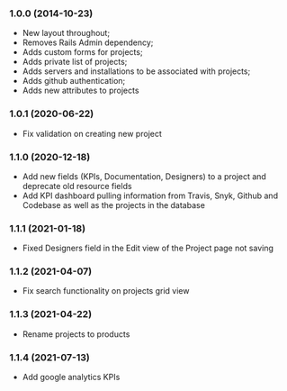 ### 1.0.0 (2014-10-23)

* New layout throughout;
* Removes Rails Admin dependency;
* Adds custom forms for projects;
* Adds private list of projects;
* Adds servers and installations to be associated with projects;
* Adds github authentication;
* Adds new attributes to projects

### 1.0.1 (2020-06-22)

* Fix validation on creating new project
### 1.1.0 (2020-12-18)

* Add new fields (KPIs, Documentation, Designers) to a project and deprecate old resource fields
* Add KPI dashboard pulling information from Travis, Snyk, Github and Codebase as well as the projects in the database

### 1.1.1 (2021-01-18)

* Fixed Designers field in the Edit view of the Project page not saving
### 1.1.2 (2021-04-07)

* Fix search functionality on projects grid view

### 1.1.3 (2021-04-22)

* Rename projects to products

### 1.1.4 (2021-07-13)

* Add google analytics KPIs

